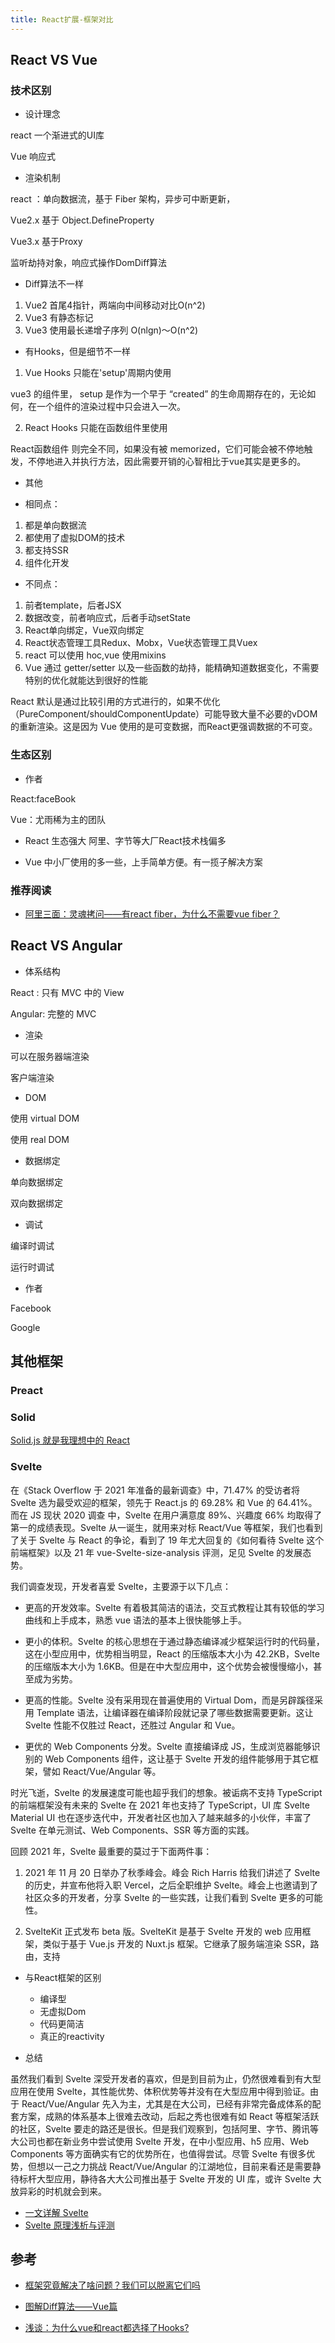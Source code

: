 ```yaml
---
title: React扩展-框架对比
---
```


## React VS Vue

### 技术区别

- 设计理念

react 一个渐进式的UI库

Vue 响应式

- 渲染机制

react ：单向数据流，基于 Fiber 架构，异步可中断更新，

Vue2.x 基于 Object.DefineProperty

Vue3.x 基于Proxy

监听劫持对象，响应式操作DomDiff算法

- Diff算法不一样

1. Vue2 首尾4指针，两端向中间移动对比O(n^2)
2. Vue3 有静态标记
3. Vue3 使用最长递增子序列 O(nlgn)～O(n^2)


- 有Hooks，但是细节不一样

1. Vue Hooks 只能在'setup'周期内使用

vue3 的组件里， setup 是作为一个早于 “created” 的生命周期存在的，无论如何，在一个组件的渲染过程中只会进入一次。

2. React Hooks 只能在函数组件里使用

React函数组件 则完全不同，如果没有被 memorized，它们可能会被不停地触发，不停地进入并执行方法，因此需要开销的心智相比于vue其实是更多的。



- 其他

- 相同点：

1. 都是单向数据流
2. 都使用了虚拟DOM的技术
3. 都支持SSR
4. 组件化开发

- 不同点：

1. 前者template，后者JSX
2. 数据改变，前者响应式，后者手动setState
3. React单向绑定，Vue双向绑定
4. React状态管理工具Redux、Mobx，Vue状态管理工具Vuex
5. react 可以使用 hoc,vue 使用mixins
6. Vue 通过 getter/setter 以及一些函数的劫持，能精确知道数据变化，不需要特别的优化就能达到很好的性能

React 默认是通过比较引用的方式进行的，如果不优化（PureComponent/shouldComponentUpdate）可能导致大量不必要的vDOM的重新渲染。这是因为 Vue 使用的是可变数据，而React更强调数据的不可变。

### 生态区别

- 作者

React:faceBook

Vue：尤雨稀为主的团队

- React 生态强大 阿里、字节等大厂React技术栈偏多

- Vue 中小厂使用的多一些，上手简单方便。有一揽子解决方案

### 推荐阅读

- [阿里三面：灵魂拷问——有react fiber，为什么不需要vue fiber？](https://mp.weixin.qq.com/s?__biz=Mzg2Nzc0NzQ3OQ==&mid=2247484417&idx=1&sn=d0e84f484fc88b67ebcc36d179b8eff8&chksm=ceb797f9f9c01eefeaa817c0634c68ec6b05c844ac8370aee05b6424011fa4c5da42b9aa28ab&scene=178&cur_album_id=2279444241133240321#rd)

## React VS Angular

- 体系结构

React : 只有 MVC 中的 View

Angular: 完整的 MVC

- 渲染

可以在服务器端渲染

客户端渲染

- DOM

使用 virtual DOM

使用 real DOM

- 数据绑定

单向数据绑定

双向数据绑定

- 调试

编译时调试

运行时调试

- 作者

Facebook

Google

## 其他框架

### Preact

### Solid

[Solid.js 就是我理想中的 React](https://mp.weixin.qq.com/s/0sGJ9r_9C9EPzliEkUuyTg)

### Svelte

在《Stack Overflow 于 2021 年准备的最新调查》中，71.47% 的受访者将 Svelte 选为最受欢迎的框架，领先于 React.js 的 69.28% 和 Vue 的 64.41%。而在 JS 现状 2020 调查 中，Svelte 在用户满意度 89%、兴趣度 66% 均取得了第一的成绩表现。Svelte 从一诞生，就用来对标 React/Vue 等框架，我们也看到了关于 Svelte 与 React 的争论，看到了 19 年尤大回复的《如何看待 Svelte 这个前端框架》以及 21 年 vue-Svelte-size-analysis 评测，足见 Svelte 的发展态势。

我们调查发现，开发者喜爱 Svelte，主要源于以下几点：

- 更高的开发效率。Svelte 有着极其简洁的语法，交互式教程让其有较低的学习曲线和上手成本，熟悉 vue 语法的基本上很快能够上手。

- 更小的体积。Svelte 的核心思想在于通过静态编译减少框架运行时的代码量，这在小型应用中，优势相当明显，React 的压缩版本大小为 42.2KB，Svelte 的压缩版本大小为 1.6KB。但是在中大型应用中，这个优势会被慢慢缩小，甚至成为劣势。

- 更高的性能。Svelte 没有采用现在普遍使用的 Virtual Dom，而是另辟蹊径采用 Template 语法，让编译器在编译阶段就记录了哪些数据需要更新。这让 Svelte 性能不仅胜过 React，还胜过 Angular 和 Vue。

- 更优的 Web Components 分发。Svelte 直接编译成 JS，生成浏览器能够识别的 Web Components 组件，这让基于 Svelte 开发的组件能够用于其它框架，譬如 React/Vue/Angular 等。

时光飞逝，Svelte 的发展速度可能也超乎我们的想象。被诟病不支持 TypeScript 的前端框架没有未来的 Svelte 在 2021 年也支持了 TypeScript，UI 库 Svelte Material UI 也在逐步迭代中，开发者社区也加入了越来越多的小伙伴，丰富了 Svelte 在单元测试、Web Components、SSR 等方面的实践。

回顾 2021 年，Svelte 最重要的莫过于下面两件事：

1. 2021 年 11 月 20 日举办了秋季峰会。峰会 Rich Harris 给我们讲述了 Svelte 的历史，并宣布他将入职 Vercel，之后全职维护 Svelte。峰会上也邀请到了社区众多的开发者，分享 Svelte 的一些实践，让我们看到 Svelte 更多的可能性。

2. SvelteKit 正式发布 beta 版。SvelteKit 是基于 Svelte 开发的 web 应用框架，类似于基于 Vue.js 开发的 Nuxt.js 框架。它继承了服务端渲染 SSR，路由，支持

- 与React框架的区别
    - 编译型
    - 无虚拟Dom
    - 代码更简洁
    - 真正的reactivity

- 总结

虽然我们看到 Svelte 深受开发者的喜欢，但是到目前为止，仍然很难看到有大型应用在使用 Svelte，其性能优势、体积优势等并没有在大型应用中得到验证。由于 React/Vue/Angular 先入为主，尤其是在大公司，已经有非常完备成体系的配套方案，成熟的体系基本上很难去改动，后起之秀也很难有如 React 等框架活跃的社区，Svelte 要走的路还是很长。但是我们观察到，包括阿里、字节、腾讯等大公司也都在新业务中尝试使用 Svelte 开发，在中小型应用、h5 应用、Web Components 等方面确实有它的优势所在，也值得尝试。尽管 Svelte 有很多优势，但想以一己之力挑战 React/Vue/Angular 的江湖地位，目前来看还是需要静待标杆大型应用，静待各大大公司推出基于 Svelte 开发的 UI 库，或许 Svelte 大放异彩的时机就会到来。

- [一文详解 Svelte](https://mp.weixin.qq.com/s/pUCk75aKfyvCSyT28HpwKQ)
- [Svelte 原理浅析与评测](https://juejin.cn/post/7044387319352131597)

## 参考

- [框架究竟解决了啥问题？我们可以脱离它们吗](https://mp.weixin.qq.com/s/J_Fs2jrhOsGdAxlBnJKYCw)

- [图解Diff算法——Vue篇](https://mp.weixin.qq.com/s/8M-pJdKjF6bx5ijtSFKIcw)

- [浅谈：为什么vue和react都选择了Hooks?](https://mp.weixin.qq.com/s/4OhVrsslUfwlIejx-2DA6w)
